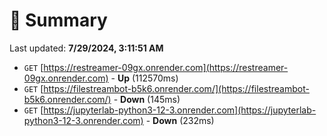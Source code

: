 # 📖 Summary
Last updated: **7/29/2024, 3:11:51 AM**

- `GET` [https://restreamer-09gx.onrender.com](https://restreamer-09gx.onrender.com) - **Up** (112570ms)
- `GET` [https://filestreambot-b5k6.onrender.com/](https://filestreambot-b5k6.onrender.com/) - **Down** (145ms)
- `GET` [https://jupyterlab-python3-12-3.onrender.com](https://jupyterlab-python3-12-3.onrender.com) - **Down** (232ms)
